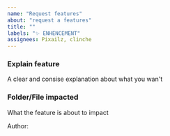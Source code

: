 ```yaml
---
name: "Request features"
about: "request a features"
title: ""
labels: "✨ ENHENCEMENT"
assignees: Pixailz, clinche
---
```


### Explain feature
A clear and consise explanation about what you wan't

### Folder/File impacted
What the feature is about to impact

Author:
